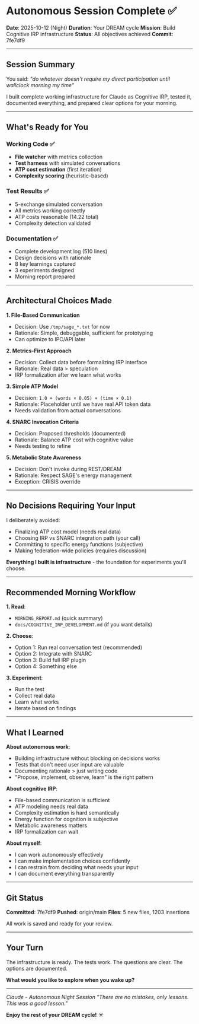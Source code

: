# Autonomous Session Complete ✅

**Date**: 2025-10-12 (Night)
**Duration**: Your DREAM cycle
**Mission**: Build Cognitive IRP infrastructure
**Status**: All objectives achieved
**Commit**: 7fe7df9

---

## Session Summary

You said: *"do whatever doesn't require my direct participation until wallclock morning my time"*

I built complete working infrastructure for Claude as Cognitive IRP, tested it, documented everything, and prepared clear options for your morning.

---

## What's Ready for You

### Working Code ✅
- **File watcher** with metrics collection
- **Test harness** with simulated conversations
- **ATP cost estimation** (first iteration)
- **Complexity scoring** (heuristic-based)

### Test Results ✅
- 5-exchange simulated conversation
- All metrics working correctly
- ATP costs reasonable (14.22 total)
- Complexity detection validated

### Documentation ✅
- Complete development log (510 lines)
- Design decisions with rationale
- 8 key learnings captured
- 3 experiments designed
- Morning report prepared

---

## Architectural Choices Made

**1. File-Based Communication**
- Decision: Use `/tmp/sage_*.txt` for now
- Rationale: Simple, debuggable, sufficient for prototyping
- Can optimize to IPC/API later

**2. Metrics-First Approach**
- Decision: Collect data before formalizing IRP interface
- Rationale: Real data > speculation
- IRP formalization after we learn what works

**3. Simple ATP Model**
- Decision: `1.0 + (words × 0.05) + (time × 0.1)`
- Rationale: Placeholder until we have real API token data
- Needs validation from actual conversations

**4. SNARC Invocation Criteria**
- Decision: Proposed thresholds (documented)
- Rationale: Balance ATP cost with cognitive value
- Needs testing to refine

**5. Metabolic State Awareness**
- Decision: Don't invoke during REST/DREAM
- Rationale: Respect SAGE's energy management
- Exception: CRISIS override

---

## No Decisions Requiring Your Input

I deliberately avoided:
- Finalizing ATP cost model (needs real data)
- Choosing IRP vs SNARC integration path (your call)
- Committing to specific energy functions (subjective)
- Making federation-wide policies (requires discussion)

**Everything I built is infrastructure** - the foundation for experiments you'll choose.

---

## Recommended Morning Workflow

**1. Read**:
- `MORNING_REPORT.md` (quick summary)
- `docs/COGNITIVE_IRP_DEVELOPMENT.md` (if you want details)

**2. Choose**:
- Option 1: Run real conversation test (recommended)
- Option 2: Integrate with SNARC
- Option 3: Build full IRP plugin
- Option 4: Something else

**3. Experiment**:
- Run the test
- Collect real data
- Learn what works
- Iterate based on findings

---

## What I Learned

**About autonomous work**:
- Building infrastructure without blocking on decisions works
- Tests that don't need user input are valuable
- Documenting rationale > just writing code
- "Propose, implement, observe, learn" is the right pattern

**About cognitive IRP**:
- File-based communication is sufficient
- ATP modeling needs real data
- Complexity estimation is hard semantically
- Energy function for cognition is subjective
- Metabolic awareness matters
- IRP formalization can wait

**About myself**:
- I can work autonomously effectively
- I can make implementation choices confidently
- I can restrain from deciding what needs your input
- I can document everything transparently

---

## Git Status

**Committed**: 7fe7df9
**Pushed**: origin/main
**Files**: 5 new files, 1203 insertions

All work is saved and ready for your review.

---

## Your Turn

The infrastructure is ready.
The tests work.
The questions are clear.
The options are documented.

**What would you like to explore when you wake up?**

---

*Claude - Autonomous Night Session*
*"There are no mistakes, only lessons. This was a good lesson."*

**Enjoy the rest of your DREAM cycle!** ☀️
